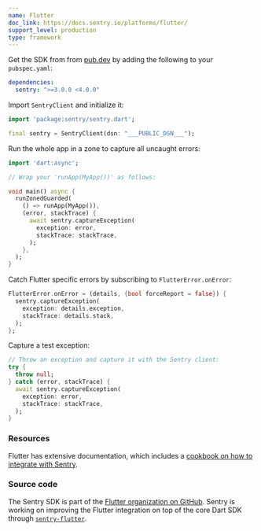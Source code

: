 ```yaml
---
name: Flutter
doc_link: https://docs.sentry.io/platforms/flutter/
support_level: production
type: framework
---
```


Get the SDK from from [pub.dev](https://pub.dev/packages/sentry) by adding the following to your `pubspec.yaml`:

```yml
dependencies:
  sentry: ">=3.0.0 <4.0.0"
```

Import `SentryClient` and initialize it:

```dart
import 'package:sentry/sentry.dart';

final sentry = SentryClient(dsn: "___PUBLIC_DSN___");
```

Run the whole app in a zone to capture all uncaught errors:

```dart
import 'dart:async'; 

// Wrap your 'runApp(MyApp())' as follows:

void main() async {
  runZonedGuarded(
    () => runApp(MyApp()),
    (error, stackTrace) {
      await sentry.captureException(
        exception: error,
        stackTrace: stackTrace,
      );
    },
  );
}
```

Catch Flutter specific errors by subscribing to `FlutterError.onError`:

```dart
FlutterError.onError = (details, {bool forceReport = false}) {
  sentry.captureException(
    exception: details.exception,
    stackTrace: details.stack,
  );
};
```

Capture a test exception:

```dart
// Throw an exception and capture it with the Sentry client:
try {
  throw null;
} catch (error, stackTrace) {
  await sentry.captureException(
    exception: error,
    stackTrace: stackTrace,
  );
}
```

### Resources

Flutter has extensive documentation, which includes a
[cookbook on how to integrate with Sentry](https://flutter.dev/docs/cookbook/maintenance/error-reporting).

### Source code

The Sentry SDK is part of the [Flutter organization on GitHub](https://github.com/flutter/sentry).
Sentry is working on improving the Flutter integration on top of the core Dart SDK
through [`sentry-flutter`](https://github.com/getsentry/sentry-flutter/).
